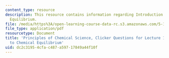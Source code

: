 ```yaml
---
content_type: resource
description: This resource contains information regarding Introduction to Chemical
  Equilibrium.
file: /media/https%3A/open-learning-course-data-rc.s3.amazonaws.com/5-111sc-principles-of-chemical-science-fall-2014/dc2c31954cfac487a59717849a44f10f_MIT5_111F14_Lec18Clkr.pdf
file_type: application/pdf
resourcetype: Document
title: 'Principles of Chemical Science, Clicker Questions for Lecture 18: Introduction
  to Chemical Equilibrium'
uid: dc2c3195-4cfa-c487-a597-17849a44f10f
---
```

